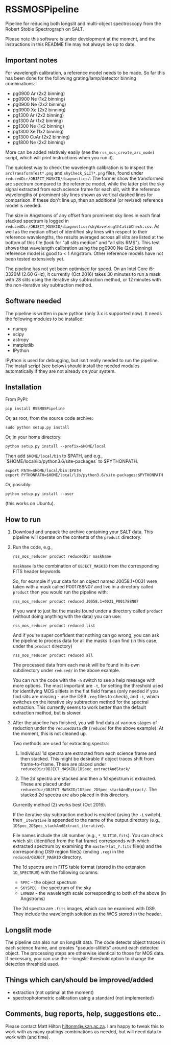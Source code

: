 # RSSMOSPipeline
Pipeline for reducing both longslit and multi-object spectroscopy from the Robert Stobie Spectrograph
on SALT.

Please note this software is under development at the moment, and the instructions in this 
README file may not always be up to date.

## Important notes
For wavelength calibration, a reference model needs to be made. So far this has been done for
the following grating/lamp/detector binning combinations:

* pg0900 Ar (2x2 binning)
* pg0900 Ne (1x2 binning)
* pg0900 Ne (2x2 binning)
* pg0900 Xe (2x2 binning)
* pg1300 Ar (2x2 binning)
* pg1300 Ar (1x2 binning)
* pg1300 Ne (1x2 binning)
* pg1300 Xe (1x2 binning)
* pg1300 CuAr (2x2 binning)
* pg1800 Ne (2x2 binning)

More can be added relatively easily (see the `rss_mos_create_arc_model` script, which will 
print instructions when you run it).

The quickest way to check the wavelength calibration is to inspect the `arcTransformTest*.png` and 
`skyCheck_SLIT*.png` files, found under `reducedDir/OBJECT_MASKID/diagnostics/`. The former 
show the transformed arc spectrum compared to the reference model, while the latter plot the sky 
signal extracted from each science frame for each slit, with the reference wavelengths of prominent
sky lines shown as vertical dashed lines for comparison. If these don't line up, then an additional
(or revised) reference model is needed. 

The size in Angstroms of any offset from prominent sky lines in each final stacked spectrum is logged in 
`reducedDir/OBJECT_MASKID/diagnostics/skyWavelengthCalibCheck.csv`. As well as the median offset
of identified sky lines with respect to their reference wavelengths, the results averaged across all
slits are listed at the bottom of this file (look for "all slits median" and "all slits RMS"). This 
test shows that wavelength calibration using the pg0900 Ne (2x2 binning) reference model is good to 
< 1 Angstrom. Other reference models have not been tested extensively yet.

The pipeline has not yet been optimised for speed. On an Intel Core i5-3320M (2.60 GHz), it currently 
(Oct 2016) takes 30 minutes to run a mask with 28 slits using the iterative sky subtraction method,
or 12 minutes with the non-iterative sky subtraction method.

## Software needed

The pipeline is written in pure python (only 3.x is supported now). It needs the following modules to 
be installed:

* numpy
* scipy
* astropy
* matplotlib
* IPython

IPython is used for debugging, but isn't really needed to run the pipeline. The install script (see 
below) should install the needed modules automatically if they are not already on your system.

## Installation

From PyPI:

```
pip install RSSMOSPipeline
```

Or, as root, from the source code archive:
    
```
sudo python setup.py install
```

Or, in your home directory:
    
```
python setup.py install --prefix=$HOME/local
```

Then add `$HOME/local/bin` to $PATH, and e.g., `$HOME/local/lib/python3.6/site-packages` to $PYTHONPATH.

```
export PATH=$HOME/local/bin:$PATH    
export PYTHONPATH=$HOME/local/lib/python3.6/site-packages:$PYTHONPATH
```

Or, possibly:

```
python setup.py install --user
```

(this works on Ubuntu).

## How to run

1. Download and unpack the archive containing your SALT data. This pipeline will operate on the
   contents of the `product` directory.

2.  Run the code, e.g.,

    ```
    rss_mos_reducer product reducedDir maskName
    ```

    `maskName` is the combination of `OBJECT_MASKID` from the corresponding FITS header keywords.
    
    So, for example if your data for an object named J0058.1+0031 were taken with a mask called 
    P001788N07 and live in a directory called `product` then you would run the pipeline with:

    ```
    rss_mos_reducer product reduced J0058.1+0031_P001788N07
    ```
    
    If you want to just list the masks found under a directory called `product` (without doing anything
    with the data) you can use:
    
    ```
    rss_mos_reducer product reduced list
    ```
    
    And if you're super confident that nothing can go wrong, you can ask the pipeline to process
    data for all the masks it can find (in this case, under the `product` directory)
    
    ```
    rss_mos_reducer product reduced all
    ```
    
    The processed data from each mask will be found in its own subdirectory under `reduced/` in the above
    example.
    
    You can run the code with the `-h` switch to see a help message with more options. The most 
    important are `-t`, for setting the threshold used for identifying MOS slitlets in the flat
    field frames (only needed if you find slits are missing - use the DS9 `.reg` files to check), 
    and `-i`, which switches on the iterative sky subtraction method for the spectral extraction.
    This currently seems to work better than the default extraction method, but is slower.

4.  After the pipeline has finished, you will find data at various stages of reduction under the `reducedData` 
    dir (`reduced` for the above example). At the moment, this is not cleaned up.

    Two methods are used for extracting spectra:
    
    1.  Individual 1d spectra are extracted from each science frame and then stacked. This might be 
        desirable if object traces shift from frame-to-frame. These are placed under 
        `reducedDir/OBJECT_MASKID/1DSpec_extractAndStack/`
        
    2.  The 2d spectra are stacked and then a 1d spectrum is extracted. These are placed under 
        `reducedDir/OBJECT_MASKID/1DSpec_2DSpec_stackAndExtract/`. The stacked 2d spectra are also 
        placed in this directory.
        
    Currently method (2) works best (Oct 2016).
    
    If the iterative sky subtraction method is enabled (using the `-i` switch), then 
    `_iterative` is appended to the name of the output directory 
    (e.g., `1DSpec_2DSpec_stackAndExtract_iterative`).
    
    File names include the slit number (e.g., `*_SLIT10.fits`). You can check which slit (identified 
    from the flat frame) corresponds with which extracted spectrum by examining the 
    `masterFlat_?.fits` file(s) and the corresponding DS9 region file(s) (ending `.reg`) in the `reduced/OBJECT_MASKID` directory.

    The 1d spectra are in FITS table format (stored in the extension `1D_SPECTRUM`) with the following 
    columns:

    * `SPEC` 		- the object spectrum
    * `SKYSPEC` 	- the spectrum of the sky
    * `LAMBDA`	- the wavelength scale corresponding to both of the above (in Angstroms)
    
    The 2d spectra are `.fits` images, which can be examined with DS9. They include the wavelength
    solution as the WCS stored in the header.

## Longslit mode
The pipeline can also run on longslit data. The code detects object traces in each science frame,
and creates "pseudo-slitlets" around each detected object. The processing steps are otherwise identical to those
for MOS data. If necessary, you can use the --longslit-threshold option to change the detection threshold used.

## Things which can/should be improved/added
* extraction (not optimal at the moment)
* spectrophotometric calibration using a standard (not implemented)

## Comments, bug reports, help, suggestions etc..
Please contact Matt Hilton <hiltonm@ukzn.ac.za>. I am happy to tweak this to work with as many
gratings combinations as needed, but will need data to work with (and time).

